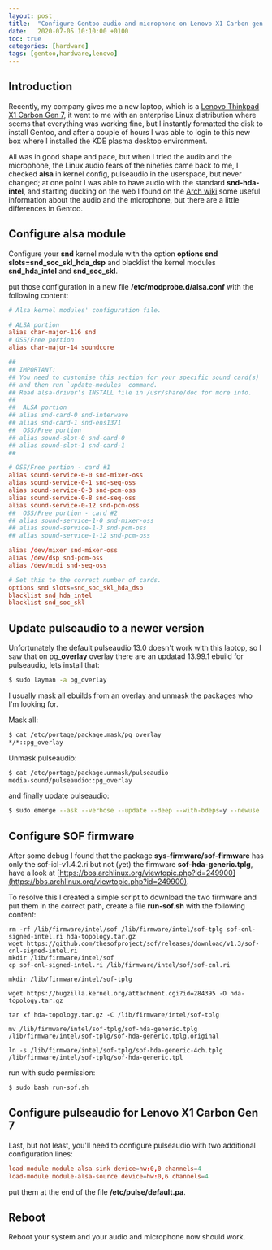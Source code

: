 ```yaml
---
layout: post
title:  "Configure Gentoo audio and microphone on Lenovo X1 Carbon gen 7"
date:   2020-07-05 10:10:00 +0100
toc: true
categories: [hardware]
tags: [gentoo,hardware,lenovo]
---
```

## Introduction
Recently, my company gives me a new laptop, which is a [Lenovo Thinkpad X1 Carbon Gen 7](https://www.lenovo.com/us/en/laptops/thinkpad/thinkpad-x1/X1-Carbon-Gen-7/p/22TP2TXX17G), it went to me with an enterprise Linux distribution where seems that everything was working fine, but I instantly formatted the disk to install Gentoo, and after a couple of hours I was able to login to this new box where I installed the KDE plasma desktop environment.

All was in good shape and pace, but when I tried the audio and the microphone, the Linux audio fears of the nineties came back to me, I checked **alsa** in kernel config, pulseaudio in the userspace, but never changed; at one point I was able to have audio with the standard **snd-hda-intel**, and starting ducking on the web I found on the [Arch wiki](https://wiki.archlinux.org/index.php/Lenovo_ThinkPad_X1_Carbon_(Gen_7)) some useful information about the audio and the microphone, but there are a little differences in Gentoo.

## Configure alsa module
Configure your **snd** kernel module with the option **options snd slots=snd_soc_skl_hda_dsp** and blacklist the kernel modules **snd_hda_intel** and **snd_soc_skl**.

put those configuration in a new file **/etc/modprobe.d/alsa.conf** with the following content:

```conf
# Alsa kernel modules' configuration file.

# ALSA portion
alias char-major-116 snd
# OSS/Free portion
alias char-major-14 soundcore

##
## IMPORTANT:
## You need to customise this section for your specific sound card(s)
## and then run `update-modules' command.
## Read alsa-driver's INSTALL file in /usr/share/doc for more info.
##
##  ALSA portion
## alias snd-card-0 snd-interwave
## alias snd-card-1 snd-ens1371
##  OSS/Free portion
## alias sound-slot-0 snd-card-0
## alias sound-slot-1 snd-card-1
##

# OSS/Free portion - card #1
alias sound-service-0-0 snd-mixer-oss
alias sound-service-0-1 snd-seq-oss
alias sound-service-0-3 snd-pcm-oss
alias sound-service-0-8 snd-seq-oss
alias sound-service-0-12 snd-pcm-oss
##  OSS/Free portion - card #2
## alias sound-service-1-0 snd-mixer-oss
## alias sound-service-1-3 snd-pcm-oss
## alias sound-service-1-12 snd-pcm-oss

alias /dev/mixer snd-mixer-oss
alias /dev/dsp snd-pcm-oss
alias /dev/midi snd-seq-oss

# Set this to the correct number of cards.
options snd slots=snd_soc_skl_hda_dsp
blacklist snd_hda_intel
blacklist snd_soc_skl
```

## Update pulseaudio to a newer version
Unfortunately the default pulseaudio 13.0 doesn't work with this laptop, so I saw that on pg_**overlay** overlay there are an updatad 13.99.1 ebuild for pulseaudio, lets install that:

```bash
$ sudo layman -a pg_overlay
```

I usually mask all ebuilds from an overlay and unmask the packages who I'm looking for.

Mask all:

```bash
$ cat /etc/portage/package.mask/pg_overlay 
*/*::pg_overlay
```

Unmask pulseaudio:

```bash
$ cat /etc/portage/package.unmask/pulseaudio 
media-sound/pulseaudio::pg_overlay
```

and finally update pulseaudio:

```bash
$ sudo emerge --ask --verbose --update --deep --with-bdeps=y --newuse  @world
```

## Configure SOF firmware
After some debug I found that the package **sys-firmware/sof-firmware** has only the sof-icl-v1.4.2.ri but not (yet) the firmware **sof-hda-generic.tplg**, have a look at [https://bbs.archlinux.org/viewtopic.php?id=249900](https://bbs.archlinux.org/viewtopic.php?id=249900).

To resolve this I created a simple script to download the two firmware and put them in the correct path, create a file **run-sof.sh** with the following content:

```script
rm -rf /lib/firmware/intel/sof /lib/firmware/intel/sof-tplg sof-cnl-signed-intel.ri hda-topology.tar.gz
wget https://github.com/thesofproject/sof/releases/download/v1.3/sof-cnl-signed-intel.ri
mkdir /lib/firmware/intel/sof
cp sof-cnl-signed-intel.ri /lib/firmware/intel/sof/sof-cnl.ri

mkdir /lib/firmware/intel/sof-tplg

wget https://bugzilla.kernel.org/attachment.cgi?id=284395 -O hda-topology.tar.gz

tar xf hda-topology.tar.gz -C /lib/firmware/intel/sof-tplg

mv /lib/firmware/intel/sof-tplg/sof-hda-generic.tplg /lib/firmware/intel/sof-tplg/sof-hda-generic.tplg.original

ln -s /lib/firmware/intel/sof-tplg/sof-hda-generic-4ch.tplg /lib/firmware/intel/sof-tplg/sof-hda-generic.tpl
```

run with sudo permission:

```bash
$ sudo bash run-sof.sh
```

## Configure pulseaudio for Lenovo X1 Carbon Gen 7
Last, but not least, you'll need to configure pulseaudio with two additional configuration lines:

```conf
load-module module-alsa-sink device=hw:0,0 channels=4
load-module module-alsa-source device=hw:0,6 channels=4
```

put them at the end of the file **/etc/pulse/default.pa**.

## Reboot
Reboot your system and your audio and microphone now should work.

